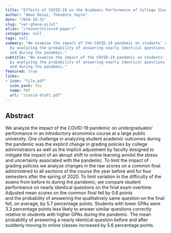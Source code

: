 ```yaml
---
title: "Effects of COVID-19 on the Academic Performance of College Students"
author: "Aman Desai, Theodore Joyce"
date: "2024-10-31"
slug: "var-ghana-pilot"
alias: "/research/covid-paper/"
categories: null
tags: null
summary: "We examine the impact of the COVID-19 pandemic on students' academic performance
  by analyzing the probability of answering nearly identical questions on exams before
  and during the pandemic."
subtitle: "We examine the impact of the COVID-19 pandemic on students' academic performance
  by analyzing the probability of answering nearly identical questions on exams before
  and during the pandemic."
featured: true
links:
- icon: "file-pdf"
  icon_pack: fas
  name: PDF
  url: "/covid-draft.pdf"
---
```


## Abstract 

We analyze the impact of the COVID-19 pandemic on undergraduates’  performance in an introductory 
economics course at a large public university.  One challenge in analyzing student academic outcomes 
during the pandemic was the explicit change in grading policies by college administrators as well as 
the implicit adjustment by faculty designed to mitigate the impact of an abrupt shift to online learning
amidst the stress and uncertainly associated with the pandemic. To limit the impact of grading policies
we analyze changes in the  raw scores on a common final administered to all sections of the course the 
year before and for four semesters after the spring of 2020.  To limit variation in the difficulty of 
the exams from before to during the pandemic, we compare student performance on nearly identical 
questions on the final  exam overtime.  Adjusted mean scores on the common final fell by 0.6 points  
and the probability of answering the qualitatively same question on the final fell, on average, by 5.7
percentage points. Students with lower GPAs were 3.3 percentage points less likely to answer similar
questions correctly relative to students with higher GPAs during the pandemic. The mean probability 
of answering a nearly identical question before and after suddenly moving to online classes increased 
by 5.6 percentage points.